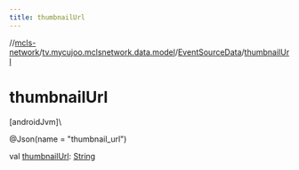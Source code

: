 ```yaml
---
title: thumbnailUrl
---
```

//[mcls-network](../../../index.html)/[tv.mycujoo.mclsnetwork.data.model](../index.html)/[EventSourceData](index.html)/[thumbnailUrl](thumbnail-url.html)



# thumbnailUrl



[androidJvm]\




@Json(name = &quot;thumbnail_url&quot;)



val [thumbnailUrl](thumbnail-url.html): [String](https://kotlinlang.org/api/latest/jvm/stdlib/kotlin/-string/index.html)




